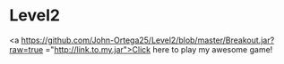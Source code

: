 # Level2
<a https://github.com/John-Ortega25/Level2/blob/master/Breakout.jar?raw=true ="http://link.to.my.jar">Click here to play my awesome game!</a>
